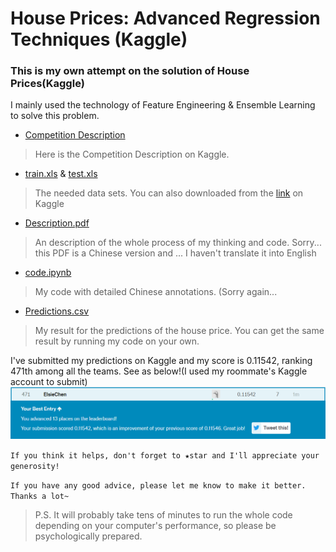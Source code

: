 # House Prices: Advanced Regression Techniques (Kaggle)
### This is my own attempt on the solution of House Prices(Kaggle)

I mainly used the technology of Feature Engineering & Ensemble Learning to solve this problem.

* [Competition Description](https://www.kaggle.com/c/house-prices-advanced-regression-techniques/overview) 

> Here is the Competition Description on Kaggle.

* [train.xls](https://github.com/Gaiss/House-Prices-Kaggle/blob/master/train.csv) & [test.xls](https://github.com/Gaiss/House-Prices-Kaggle/blob/master/train.csv) 

> The needed data sets. You can also downloaded from the [link](https://www.kaggle.com/c/house-prices-advanced-regression-techniques/data) on Kaggle

* [Description.pdf](https://github.com/Gaiss/House-Prices-Kaggle/blob/master/Description.pdf)

>An description of the whole process of my thinking and code.
Sorry... this PDF is a Chinese version and ... I haven't translate it into English

* [code.ipynb](https://github.com/Gaiss/House-Prices-Kaggle/blob/master/code.ipynb)

> My code with detailed Chinese annotations. (Sorry again...

* [Predictions.csv](https://github.com/Gaiss/House-Prices-Kaggle/blob/master/Predictions.csv)

> My result for the predictions of the house price. You can get the same result by running my code on your own.

I've submitted my predictions on Kaggle and my score is 0.11542, ranking 471th among all the teams. See as below!(I used my roommate's Kaggle account to submit)
![](https://github.com/Gaiss/House-Prices-Kaggle/blob/master/score%20%26%20rank.png)

`If you think it helps, don't forget to ★star and I'll appreciate your generosity!`

`If you have any good advice, please let me know to make it better. Thanks a lot~`

> P.S. It will probably take tens of minutes to run the whole code depending on your computer's performance, so please be psychologically prepared.

